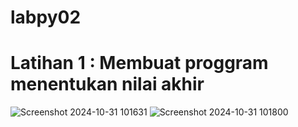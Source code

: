 # labpy02
# Latihan 1 : Membuat proggram menentukan nilai akhir

![Screenshot 2024-10-31 101631](https://github.com/user-attachments/assets/8cc498bd-2c28-4fcd-96ff-90c707b19494)
![Screenshot 2024-10-31 101800](https://github.com/user-attachments/assets/7b4f3b18-458c-492a-b74a-3ac1d6722719)


